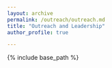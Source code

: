 ```yaml
---
layout: archive
permalink: /outreach/outreach.md
title: "Outreach and Leadership"
author_profile: true

---
```

{% include base_path %}
